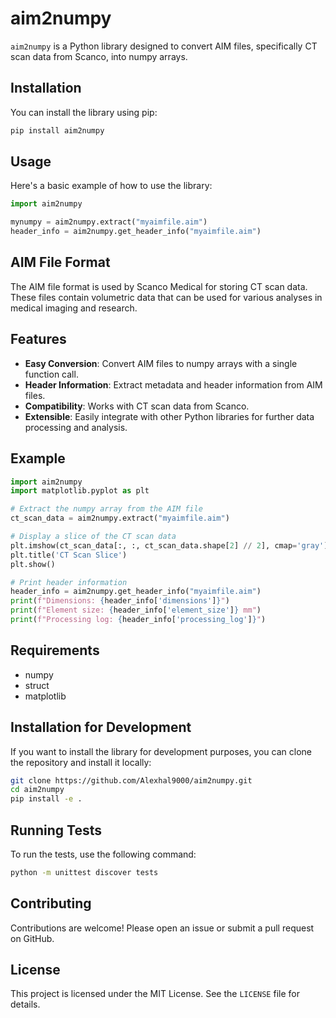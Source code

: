 # aim2numpy

`aim2numpy` is a Python library designed to convert AIM files, specifically CT scan data from Scanco, into numpy arrays.

## Installation

You can install the library using pip:

```bash
pip install aim2numpy
```

## Usage

Here's a basic example of how to use the library:

```python
import aim2numpy

mynumpy = aim2numpy.extract("myaimfile.aim")
header_info = aim2numpy.get_header_info("myaimfile.aim")
```

## AIM File Format

The AIM file format is used by Scanco Medical for storing CT scan data. These files contain volumetric data that can be used for various analyses in medical imaging and research.

## Features

- **Easy Conversion**: Convert AIM files to numpy arrays with a single function call.
- **Header Information**: Extract metadata and header information from AIM files.
- **Compatibility**: Works with CT scan data from Scanco.
- **Extensible**: Easily integrate with other Python libraries for further data processing and analysis.


## Example

```python
import aim2numpy
import matplotlib.pyplot as plt

# Extract the numpy array from the AIM file
ct_scan_data = aim2numpy.extract("myaimfile.aim")

# Display a slice of the CT scan data
plt.imshow(ct_scan_data[:, :, ct_scan_data.shape[2] // 2], cmap='gray')
plt.title('CT Scan Slice')
plt.show()

# Print header information
header_info = aim2numpy.get_header_info("myaimfile.aim")
print(f"Dimensions: {header_info['dimensions']}")
print(f"Element size: {header_info['element_size']} mm")
print(f"Processing log: {header_info['processing_log']}")
```

## Requirements

- numpy
- struct
- matplotlib

## Installation for Development

If you want to install the library for development purposes, you can clone the repository and install it locally:

```bash
git clone https://github.com/Alexhal9000/aim2numpy.git
cd aim2numpy
pip install -e .
```

## Running Tests

To run the tests, use the following command:

```bash
python -m unittest discover tests
```

## Contributing

Contributions are welcome! Please open an issue or submit a pull request on GitHub.

## License

This project is licensed under the MIT License. See the `LICENSE` file for details.